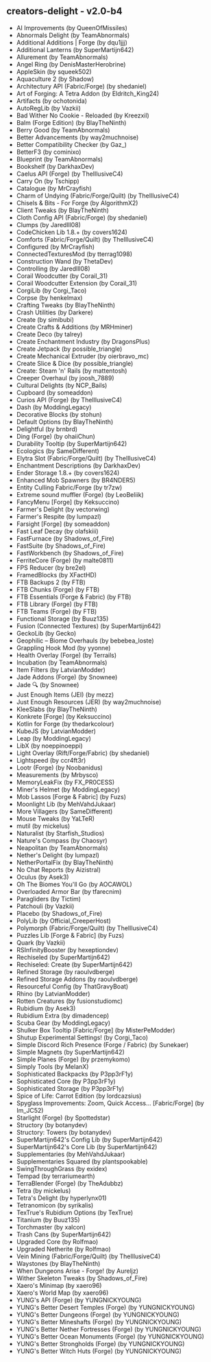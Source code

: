 
## creators-delight - v2.0-b4
* AI Improvements (by QueenOfMissiles)
* Abnormals Delight (by TeamAbnormals)
* Additional Additions | Forge (by dqu1jjj)
* Additional Lanterns (by SuperMartijn642)
* Allurement (by TeamAbnormals)
* Angel Ring (by DenisMasterHerobrine)
* AppleSkin (by squeek502)
* Aquaculture 2 (by Shadow)
* Architectury API (Fabric/Forge) (by shedaniel)
* Art of Forging: A Tetra Addon (by Eldritch_King24)
* Artifacts (by ochotonida)
* AutoRegLib (by Vazkii)
* Bad Wither No Cookie - Reloaded (by Kreezxil)
* Balm (Forge Edition) (by BlayTheNinth)
* Berry Good (by TeamAbnormals)
* Better Advancements (by way2muchnoise)
* Better Compatibility Checker (by Gaz_)
* BetterF3 (by cominixo)
* Blueprint (by TeamAbnormals)
* Bookshelf (by DarkhaxDev)
* Caelus API (Forge) (by TheIllusiveC4)
* Carry On (by Tschipp)
* Catalogue (by MrCrayfish)
* Charm of Undying (Fabric/Forge/Quilt) (by TheIllusiveC4)
* Chisels & Bits - For Forge (by AlgorithmX2)
* Client Tweaks (by BlayTheNinth)
* Cloth Config API (Fabric/Forge) (by shedaniel)
* Clumps (by Jaredlll08)
* CodeChicken Lib 1.8.+ (by covers1624)
* Comforts (Fabric/Forge/Quilt) (by TheIllusiveC4)
* Configured (by MrCrayfish)
* ConnectedTexturesMod (by tterrag1098)
* Construction Wand (by ThetaDev)
* Controlling (by Jaredlll08)
* Corail Woodcutter (by Corail_31)
* Corail Woodcutter Extension (by Corail_31)
* CorgiLib (by Corgi_Taco)
* Corpse (by henkelmax)
* Crafting Tweaks (by BlayTheNinth)
* Crash Utilities (by Darkere)
* Create (by simibubi)
* Create Crafts & Additions (by MRHminer)
* Create Deco (by talrey)
* Create Enchantment Industry (by DragonsPlus)
* Create Jetpack (by possible_triangle)
* Create Mechanical Extruder (by oierbravo_mc)
* Create Slice & Dice (by possible_triangle)
* Create: Steam 'n' Rails (by mattentosh)
* Creeper Overhaul (by joosh_7889)
* Cultural Delights (by NCP_Bails)
* Cupboard (by someaddon)
* Curios API (Forge) (by TheIllusiveC4)
* Dash (by ModdingLegacy)
* Decorative Blocks (by stohun)
* Default Options (by BlayTheNinth)
* Delightful (by brnbrd)
* Ding (Forge) (by ohaiiChun)
* Durability Tooltip (by SuperMartijn642)
* Ecologics (by SameDifferent)
* Elytra Slot (Fabric/Forge/Quilt) (by TheIllusiveC4)
* Enchantment Descriptions (by DarkhaxDev)
* Ender Storage 1.8.+ (by covers1624)
* Enhanced Mob Spawners (by BR4NDER5)
* Entity Culling Fabric/Forge (by tr7zw)
* Extreme sound muffler (Forge) (by LeoBeliik)
* FancyMenu [Forge] (by Keksuccino)
* Farmer's Delight (by vectorwing)
* Farmer's Respite (by lumpazl)
* Farsight [Forge] (by someaddon)
* Fast Leaf Decay (by olafskiii)
* FastFurnace (by Shadows_of_Fire)
* FastSuite (by Shadows_of_Fire)
* FastWorkbench (by Shadows_of_Fire)
* FerriteCore (Forge) (by malte0811)
* FPS Reducer (by bre2el)
* FramedBlocks (by XFactHD)
* FTB Backups 2 (by FTB)
* FTB Chunks (Forge) (by FTB)
* FTB Essentials (Forge & Fabric) (by FTB)
* FTB Library (Forge) (by FTB)
* FTB Teams (Forge) (by FTB)
* Functional Storage (by Buuz135)
* Fusion (Connected Textures) (by SuperMartijn642)
* GeckoLib (by Gecko)
* Geophilic – Biome Overhauls (by bebebea_loste)
* Grappling Hook Mod (by yyonne)
* Health Overlay (Forge) (by Terrails)
* Incubation (by TeamAbnormals)
* Item Filters (by LatvianModder)
* Jade Addons (Forge) (by Snownee)
* Jade 🔍 (by Snownee)
* Just Enough Items (JEI) (by mezz)
* Just Enough Resources (JER) (by way2muchnoise)
* KleeSlabs (by BlayTheNinth)
* Konkrete [Forge] (by Keksuccino)
* Kotlin for Forge (by thedarkcolour)
* KubeJS (by LatvianModder)
* Leap (by ModdingLegacy)
* LibX (by noeppinoeppi)
* Light Overlay (Rift/Forge/Fabric) (by shedaniel)
* Lightspeed (by ccr4ft3r)
* Lootr (Forge) (by Noobanidus)
* Measurements (by Mrbysco)
* MemoryLeakFix (by FX_PR0CESS)
* Miner's Helmet (by ModdingLegacy)
* Mob Lassos [Forge & Fabric] (by Fuzs)
* Moonlight Lib (by MehVahdJukaar)
* More Villagers (by SameDifferent)
* Mouse Tweaks (by YaLTeR)
* mutil (by mickelus)
* Naturalist (by Starfish_Studios)
* Nature's Compass (by Chaosyr)
* Neapolitan (by TeamAbnormals)
* Nether's Delight (by lumpazl)
* NetherPortalFix (by BlayTheNinth)
* No Chat Reports (by Aizistral)
* Oculus (by Asek3)
* Oh The Biomes You'll Go (by AOCAWOL)
* Overloaded Armor Bar (by tfarecnim)
* Paragliders (by Tictim)
* Patchouli (by Vazkii)
* Placebo (by Shadows_of_Fire)
* PolyLib (by Official_CreeperHost)
* Polymorph (Fabric/Forge/Quilt) (by TheIllusiveC4)
* Puzzles Lib [Forge & Fabric] (by Fuzs)
* Quark (by Vazkii)
* RSInfinityBooster (by hexeptiondev)
* Rechiseled (by SuperMartijn642)
* Rechiseled: Create (by SuperMartijn642)
* Refined Storage (by raoulvdberge)
* Refined Storage Addons (by raoulvdberge)
* Resourceful Config (by ThatGravyBoat)
* Rhino (by LatvianModder)
* Rotten Creatures (by fusionstudiomc)
* Rubidium (by Asek3)
* Rubidium Extra (by dimadencep)
* Scuba Gear (by ModdingLegacy)
* Shulker Box Tooltip [Fabric/Forge] (by MisterPeModder)
* Shutup Experimental Settings! (by Corgi_Taco)
* Simple Discord Rich Presence (Forge / Fabric) (by Sunekaer)
* Simple Magnets (by SuperMartijn642)
* Simple Planes (Forge) (by przemykomo)
* Simply Tools (by MelanX)
* Sophisticated Backpacks (by P3pp3rF1y)
* Sophisticated Core (by P3pp3rF1y)
* Sophisticated Storage (by P3pp3rF1y)
* Spice of Life: Carrot Edition (by lordcazsius)
* Spyglass Improvements: Zoom, Quick Access... [Fabric/Forge] (by Im_JC52)
* Starlight (Forge) (by Spottedstar)
* Structory (by botanydev)
* Structory: Towers (by botanydev)
* SuperMartijn642's Config Lib (by SuperMartijn642)
* SuperMartijn642's Core Lib (by SuperMartijn642)
* Supplementaries (by MehVahdJukaar)
* Supplementaries Squared (by plantspookable)
* SwingThroughGrass (by exidex)
* Tempad (by terrariumearth)
* TerraBlender (Forge) (by TheAdubbz)
* Tetra (by mickelus)
* Tetra's Delight (by hyperlynx01)
* Tetranomicon (by syrikalis)
* TexTrue's Rubidium Options (by TexTrue)
* Titanium (by Buuz135)
* Torchmaster (by xalcon)
* Trash Cans (by SuperMartijn642)
* Upgraded Core (by Rolfmao)
* Upgraded Netherite (by Rolfmao)
* Vein Mining (Fabric/Forge/Quilt) (by TheIllusiveC4)
* Waystones (by BlayTheNinth)
* When Dungeons Arise - Forge! (by Aureljz)
* Wither Skeleton Tweaks (by Shadows_of_Fire)
* Xaero's Minimap (by xaero96)
* Xaero's World Map (by xaero96)
* YUNG's API (Forge) (by YUNGNICKYOUNG)
* YUNG's Better Desert Temples (Forge) (by YUNGNICKYOUNG)
* YUNG's Better Dungeons (Forge) (by YUNGNICKYOUNG)
* YUNG's Better Mineshafts (Forge) (by YUNGNICKYOUNG)
* YUNG's Better Nether Fortresses (Forge) (by YUNGNICKYOUNG)
* YUNG's Better Ocean Monuments (Forge) (by YUNGNICKYOUNG)
* YUNG's Better Strongholds (Forge) (by YUNGNICKYOUNG)
* YUNG's Better Witch Huts (Forge) (by YUNGNICKYOUNG)